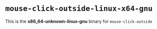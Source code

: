# `mouse-click-outside-linux-x64-gnu`

This is the **x86_64-unknown-linux-gnu** binary for `mouse-click-outside`
